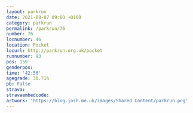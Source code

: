 ```yaml
---
layout: parkrun
date: 2021-08-07 09:00 +0100
category: parkrun
permalink: /parkrun/76
number: 76
locnumber: 46
location: Pocket
locurl: http://parkrun.org.uk/pocket
runnumber: 93
pos: 159
genderpos: 
time: '42:56'
agegrade: 30.71%
pb: False
strava: 
stravaembedcode:
artwork: 'https://blog.josh.me.uk/images/Shared Content/parkrun.png'
---
```


